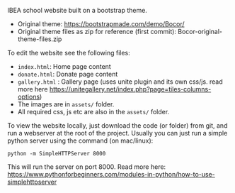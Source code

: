 IBEA school website built on a bootstrap theme.

- Original theme: https://bootstrapmade.com/demo/Bocor/
- Original theme files as zip for reference (first commit): Bocor-original-theme-files.zip

To edit the website see the following files:

- `index.html`: Home page content
- `donate.html`: Donate page content
- `gallery.html` : Gallery page (uses unite plugin and its own css/js. read more here https://unitegallery.net/index.php?page=tiles-columns-options) 
- The images are in `assets/` folder.
- All required css, js etc are also in the `assets/` folder.

To view the website locally, just download the code (or folder) from git, and run a webserver at the root of the project. Usually you can just run a simple python server using the command (on mac/linux): 

`python -m SimpleHTTPServer 8000`

This will run the server on port 8000. Read more here: 
https://www.pythonforbeginners.com/modules-in-python/how-to-use-simplehttpserver

